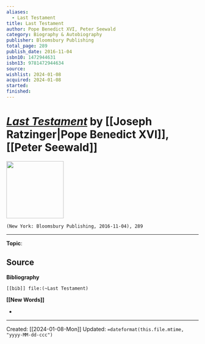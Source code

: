 ```yaml
---
aliases:
  - Last Testament
title: Last Testament
author: Pope Benedict XVI, Peter Seewald
category: Biography & Autobiography
publisher: Bloomsbury Publishing
total_page: 289
publish_date: 2016-11-04
isbn10: 1472944631
isbn13: 9781472944634
source: 
wishlist: 2024-01-08
acquired: 2024-01-08
started: 
finished:
---
```

# *[Last Testament]()* by [[Joseph Ratzinger|Pope Benedict XVI]],  [[Peter Seewald]]

<img src="http://books.google.com/books/content?id=KkHqDAAAQBAJ&printsec=frontcover&img=1&zoom=1&edge=curl&source=gbs_api" width=150>

`(New York: Bloomsbury Publishing, 2016-11-04), 289`



--- 
**Topic**: 

**Source**
- 

**Bibliography**

```query
[[bib]] file:(~Last Testament)
```
 

**[[New Words]]**

- 

---
Created: [[2024-01-08-Mon]]
Updated: `=dateformat(this.file.mtime, "yyyy-MM-dd-ccc")`